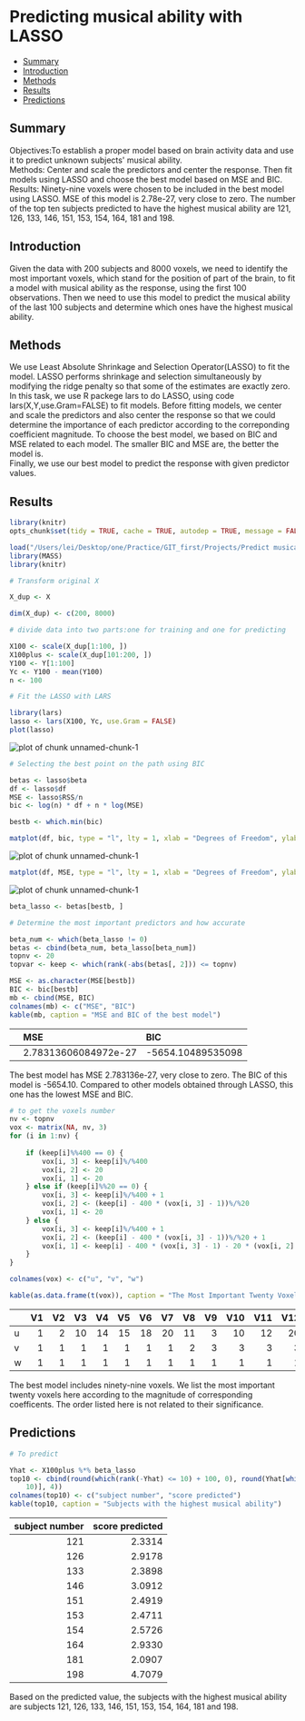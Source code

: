 
# Predicting musical ability with LASSO
* [Summary](#summary)
* [Introduction](#introduction)
* [Methods](#methods)
* [Results](#results)
* [Predictions](#predictions)


## Summary    
Objectives:To establish a proper model based on brain activity data and use it to predict unknown subjects' musical ability.    
Methods: Center and scale the predictors and center the response. Then fit models using LASSO and choose the best model based on MSE and BIC.     
Results: Ninety-nine voxels were chosen to be included in the best model using LASSO. MSE of this model is 2.78e-27, very close to zero. The number of the top ten subjects predicted to have the highest musical ability are 121, 126, 133, 146, 151, 153, 154, 164, 181 and 198.  

## Introduction  
Given the data with 200 subjects and 8000 voxels, we need to identify the most important voxels, which stand for the position of part of the brain, to fit a model with musical ability as the response, using the first 100 observations. Then we need to use this model to predict the musical ability of the last 100 subjects and determine which ones have the highest musical ability.

## Methods  
We use Least Absolute Shrinkage and Selection Operator(LASSO) to fit the model. LASSO performs shrinkage and selection simultaneously by modifying the ridge penalty so that some of the estimates are exactly zero.
In this task, we use R packege lars to do LASSO, using code lars(X,Y,use.Gram=FALSE) to fit models. Before fitting models, we center and scale the predictors and also center the response so that we could determine the importance of each predictor according to the correponding coefficient magnitude. To choose the best model, we based on BIC and MSE related to each model. The smaller BIC and MSE are, the better the model is.    
Finally, we use our best model to predict the response with given predictor values.

## Results


```r
library(knitr)
opts_chunk$set(tidy = TRUE, cache = TRUE, autodep = TRUE, message = FALSE)

load("/Users/lei/Desktop/one/Practice/GIT_first/Projects/Predict musical ability with LASSO/C1.RData")
library(MASS)
library(knitr)

# Transform original X

X_dup <- X

dim(X_dup) <- c(200, 8000)

# divide data into two parts:one for training and one for predicting

X100 <- scale(X_dup[1:100, ])
X100plus <- scale(X_dup[101:200, ])
Y100 <- Y[1:100]
Yc <- Y100 - mean(Y100)
n <- 100

# Fit the LASSO with LARS

library(lars)
lasso <- lars(X100, Yc, use.Gram = FALSE)
plot(lasso)
```

![plot of chunk unnamed-chunk-1](figure/unnamed-chunk-1-1.png) 

```r
# Selecting the best point on the path using BIC

betas <- lasso$beta
df <- lasso$df
MSE <- lasso$RSS/n
bic <- log(n) * df + n * log(MSE)

bestb <- which.min(bic)

matplot(df, bic, type = "l", lty = 1, xlab = "Degrees of Freedom", ylab = "bic")
```

![plot of chunk unnamed-chunk-1](figure/unnamed-chunk-1-2.png) 

```r
matplot(df, MSE, type = "l", lty = 1, xlab = "Degrees of Freedom", ylab = "MSE")
```

![plot of chunk unnamed-chunk-1](figure/unnamed-chunk-1-3.png) 

```r
beta_lasso <- betas[bestb, ]

# Determine the most important predictors and how accurate

beta_num <- which(beta_lasso != 0)
betas <- cbind(beta_num, beta_lasso[beta_num])
topnv <- 20
topvar <- keep <- which(rank(-abs(betas[, 2])) <= topnv)
```
    

```r
MSE <- as.character(MSE[bestb])
BIC <- bic[bestb]
mb <- cbind(MSE, BIC)
colnames(mb) <- c("MSE", "BIC")
kable(mb, caption = "MSE and BIC of the best model")
```



|   |MSE                  |BIC               |
|:--|:--------------------|:-----------------|
|   |2.78313606084972e-27 |-5654.10489535098 |

The best model has MSE 2.783136e-27, very close to zero. The BIC of this model is -5654.10. Compared to other models obtained through LASSO, this one has the lowest MSE and BIC.


```r
# to get the voxels number
nv <- topnv
vox <- matrix(NA, nv, 3)
for (i in 1:nv) {
    
    if (keep[i]%%400 == 0) {
        vox[i, 3] <- keep[i]%/%400
        vox[i, 2] <- 20
        vox[i, 1] <- 20
    } else if (keep[i]%%20 == 0) {
        vox[i, 3] <- keep[i]%/%400 + 1
        vox[i, 2] <- (keep[i] - 400 * (vox[i, 3] - 1))%/%20
        vox[i, 1] <- 20
    } else {
        vox[i, 3] <- keep[i]%/%400 + 1
        vox[i, 2] <- (keep[i] - 400 * (vox[i, 3] - 1))%/%20 + 1
        vox[i, 1] <- keep[i] - 400 * (vox[i, 3] - 1) - 20 * (vox[i, 2] - 1)
    }
}

colnames(vox) <- c("u", "v", "w")

kable(as.data.frame(t(vox)), caption = "The Most Important Twenty Voxels")
```



|   | V1| V2| V3| V4| V5| V6| V7| V8| V9| V10| V11| V12| V13| V14| V15| V16| V17| V18| V19| V20|
|:--|--:|--:|--:|--:|--:|--:|--:|--:|--:|---:|---:|---:|---:|---:|---:|---:|---:|---:|---:|---:|
|u  |  1|  2| 10| 14| 15| 18| 20| 11|  3|  10|  12|  20|   4|  12|  14|  17|  20|   3|  13|  16|
|v  |  1|  1|  1|  1|  1|  1|  1|  2|  3|   3|   3|   3|   4|   4|   4|   4|   4|   5|   5|   5|
|w  |  1|  1|  1|  1|  1|  1|  1|  1|  1|   1|   1|   1|   1|   1|   1|   1|   1|   1|   1|   1|

The best model includes ninety-nine voxels. We list the most important twenty voxels here according to the magnitude of corresponding coefficents. The order listed here is not related to their significance. 

## Predictions


```r
# To predict

Yhat <- X100plus %*% beta_lasso
top10 <- cbind(round(which(rank(-Yhat) <= 10) + 100, 0), round(Yhat[which(rank(-Yhat) <= 
    10)], 4))
colnames(top10) <- c("subject number", "score predicted")
kable(top10, caption = "Subjects with the highest musical ability")
```



| subject number| score predicted|
|--------------:|---------------:|
|            121|          2.3314|
|            126|          2.9178|
|            133|          2.3898|
|            146|          3.0912|
|            151|          2.4919|
|            153|          2.4711|
|            154|          2.5726|
|            164|          2.9330|
|            181|          2.0907|
|            198|          4.7079|

Based on the predicted value, the subjects with the highest musical ability are subjects 121, 126, 133, 146, 151, 153, 154, 164, 181 and 198.
